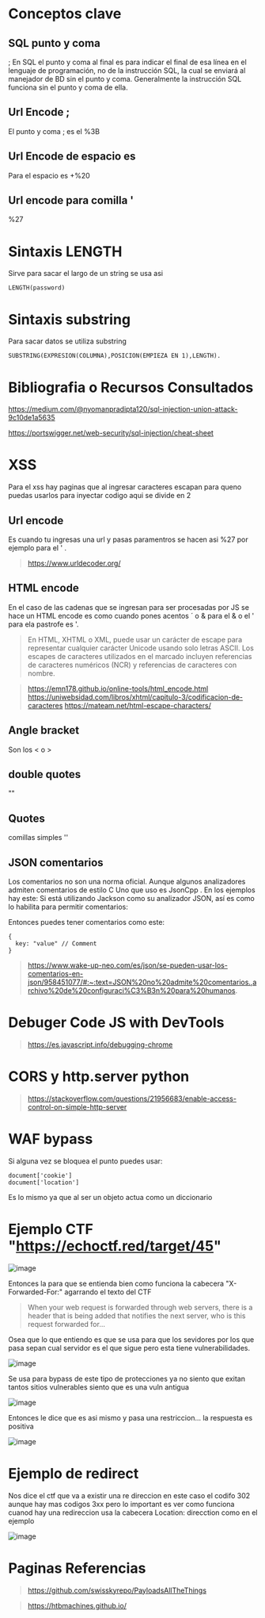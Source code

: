 # Conceptos clave 

## SQL punto y coma

; En SQL el punto y coma al final es para indicar el final de esa línea en el lenguaje de programación, no de la instrucción SQL, la cual se enviará al manejador de BD sin el punto y coma. Generalmente la instrucción SQL funciona sin el punto y coma de ella.

## Url Encode ;

El punto y coma ; es el %3B

## Url Encode de espacio es 

Para el espacio es +%20

## Url encode para comilla '

%27


# Sintaxis LENGTH

Sirve para sacar el largo de un string se usa asi

```
LENGTH(password)

```

# Sintaxis substring

Para sacar datos se utiliza substring

```
SUBSTRING(EXPRESION(COLUMNA),POSICION(EMPIEZA EN 1),LENGTH).
```



# Bibliografia o Recursos Consultados
https://medium.com/@nyomanpradipta120/sql-injection-union-attack-9c10de1a5635

https://portswigger.net/web-security/sql-injection/cheat-sheet


# XSS

Para el xss hay paginas que al ingresar caracteres escapan para queno puedas usarlos para inyectar codigo aqui se divide en 2

## Url encode

Es cuando tu ingresas una url y pasas paramentros se hacen asi %27 por ejemplo para el ' .

> https://www.urldecoder.org/

## HTML encode

En el caso de las cadenas que se ingresan para ser procesadas por JS se hace un HTML encode es como cuando pones acentos &acute; o &amp; para el & o  el ' para ela pastrofe es &apos;.


> En HTML, XHTML o XML, puede usar un carácter de escape para representar cualquier carácter Unicode usando solo letras ASCII. Los escapes de caracteres utilizados en el marcado incluyen referencias de caracteres numéricos (NCR) y referencias de caracteres con nombre. 

> https://emn178.github.io/online-tools/html_encode.html
> https://uniwebsidad.com/libros/xhtml/capitulo-3/codificacion-de-caracteres
> https://mateam.net/html-escape-characters/

## Angle bracket

 Son los < o > 
 
##  double quotes

""

## Quotes

comillas simples ''

## JSON comentarios

Los comentarios no son una norma oficial. Aunque algunos analizadores admiten comentarios de estilo C Uno que uso es JsonCpp . En los ejemplos hay este:
Si está utilizando Jackson como su analizador JSON, así es como lo habilita para permitir comentarios:

Entonces puedes tener comentarios como este:

```
{
  key: "value" // Comment
}

```
>https://www.wake-up-neo.com/es/json/se-pueden-usar-los-comentarios-en-json/958451077/#:~:text=JSON%20no%20admite%20comentarios.,archivo%20de%20configuraci%C3%B3n%20para%20humanos.

# Debuger Code JS with DevTools

> https://es.javascript.info/debugging-chrome

# CORS y http.server python

> https://stackoverflow.com/questions/21956683/enable-access-control-on-simple-http-server

# WAF bypass 

Si alguna vez se bloquea el punto puedes usar:

```
document['cookie']
document['location']
```
Es lo mismo ya que al ser un objeto actua como un diccionario

# Ejemplo CTF "https://echoctf.red/target/45"

![image](https://user-images.githubusercontent.com/63270579/211060792-1a80e8e9-8046-4287-bf1f-eef92d8d2652.png)

Entonces la para que se entienda bien como funciona la cabecera "X-Forwarded-For:" agarrando el texto del CTF 

> When your web request is forwarded through web servers, there is a header that is being added that notifies the next server, who is this request forwarded for...

Osea que lo que entiendo es que se usa para que los sevidores por los que pasa sepan cual servidor es el que sigue pero esta tiene vulnerabilidades.

![image](https://user-images.githubusercontent.com/63270579/211061409-5216dfad-98b1-47d6-bde0-9f19fa0b3da3.png)

Se usa para bypass de este tipo de protecciones ya no siento que exitan tantos sitios vulnerables siento que es una vuln antigua

![image](https://user-images.githubusercontent.com/63270579/211061773-769dac7f-1cd0-4a6e-9f9d-9e4e322c2651.png)


Entonces le dice que es asi mismo y pasa una restriccion... la respuesta es positiva


![image](https://user-images.githubusercontent.com/63270579/211061562-f8d9e02d-0204-4e63-8472-0bcfcab56975.png)


# Ejemplo de redirect


Nos dice el ctf que va a existir una re direccion en este caso el codifo 302 aunque hay mas codigos 3xx pero lo important es ver como funciona 
cuanod hay una redireccion usa la cabecera Location: direcction como en el ejemplo 

![image](https://user-images.githubusercontent.com/63270579/211064012-e981ccc9-84a3-47ea-a5d6-06ce7fbbc354.png)



# Paginas Referencias

> https://github.com/swisskyrepo/PayloadsAllTheThings

> https://htbmachines.github.io/
